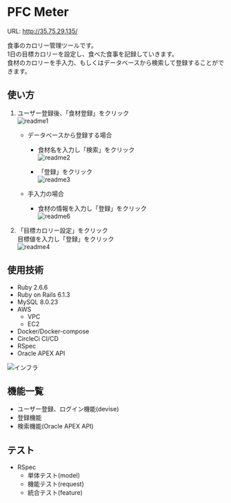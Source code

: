 # PFC Meter
URL: http://35.75.29.135/

食事のカロリー管理ツールです。  
1日の目標カロリーを設定し、食べた食事を記録していきます。  
食材のカロリーを手入力、もしくはデータベースから検索して登録することができます。  

## 使い方

1.  ユーザー登録後、「食材登録」をクリック  
![readme1](https://user-images.githubusercontent.com/74642678/124723783-56afd200-df46-11eb-851f-714d88bb9198.png)

    - データベースから登録する場合  
        - 食材名を入力し「検索」をクリック  
        ![readme2](https://user-images.githubusercontent.com/74642678/124723904-7515cd80-df46-11eb-9f8c-061b79298812.png)

        - 「登録」をクリック  
        ![readme3](https://user-images.githubusercontent.com/74642678/124741637-e2315f00-df56-11eb-9259-516161e1626c.png)

    - 手入力の場合  
       - 食材の情報を入力し「登録」をクリック  
       ![readme6](https://user-images.githubusercontent.com/74642678/124737286-c4fa9180-df52-11eb-88f7-36001a351326.png)

2. 「目標カロリー設定」をクリック  
    目標値を入力し「登録」をクリック  
    ![readme4](https://user-images.githubusercontent.com/74642678/124724265-d3db4700-df46-11eb-8649-83b2c4ddbc1d.png)

## 使用技術

- Ruby 2.6.6
- Ruby on Rails 6.1.3
- MySQL 8.0.23
- AWS
  - VPC
  - EC2
- Docker/Docker-compose
- CircleCi CI/CD
- RSpec
- Oracle APEX API

![インフラ](https://user-images.githubusercontent.com/74642678/126076565-271a0a50-513a-4934-80e5-a65602697a54.jpg)

## 機能一覧

- ユーザー登録、ログイン機能(devise)
- 登録機能
- 検索機能(Oracle APEX API)

## テスト

- RSpec
  - 単体テスト(model)
  - 機能テスト(request)
  - 統合テスト(feature)

